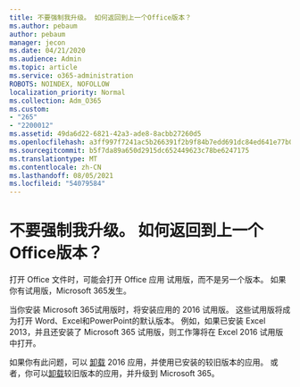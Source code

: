 ```yaml
---
title: 不要强制我升级。 如何返回到上一个Office版本？
ms.author: pebaum
author: pebaum
manager: jecon
ms.date: 04/21/2020
ms.audience: Admin
ms.topic: article
ms.service: o365-administration
ROBOTS: NOINDEX, NOFOLLOW
localization_priority: Normal
ms.collection: Adm_O365
ms.custom:
- "265"
- "2200012"
ms.assetid: 49da6d22-6821-42a3-ade8-8acbb27260d5
ms.openlocfilehash: a3ff997f7241ac5b266391f2b9f84b7edd691dc84ed641e77b091d33c5a3dbf5
ms.sourcegitcommit: b5f7da89a650d2915dc652449623c78be6247175
ms.translationtype: MT
ms.contentlocale: zh-CN
ms.lasthandoff: 08/05/2021
ms.locfileid: "54079584"
---
```

# <a name="dont-force-me-to-upgrade-how-do-i-go-back-to-the-previous-office-version"></a>不要强制我升级。 如何返回到上一个Office版本？

打开 Office 文件时，可能会打开 Office 应用 试用版，而不是另一个版本。 如果你有试用版，Microsoft 365发生。
  
当你安装 Microsoft 365试用版时，将安装应用的 2016 试用版。 这些试用版将成为打开 Word、Excel和PowerPoint的默认版本。 例如，如果已安装 Excel 2013，并且还安装了 Microsoft 365 试用版，则工作簿将在 Excel 2016 试用版中打开。
  
如果你有此问题，可以 [卸载](https://support.office.com/article/9dd49b83-264a-477a-8fcc-2fdf5dbf61d8.aspx) 2016 应用，并使用已安装的较旧版本的应用。 或者，你可以[卸载](https://support.office.com/article/9dd49b83-264a-477a-8fcc-2fdf5dbf61d8.aspx)较旧版本的应用，并升级到 Microsoft 365。
